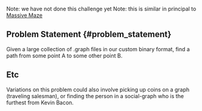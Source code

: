 Note: we have not done this challenge yet Note: this is similar in
principal to [Massive Maze](Massive_Maze "wikilink")

Problem Statement {#problem_statement}
-----------------

Given a large collection of .graph files in our custom binary format,
find a path from some point A to some other point B.

Etc
---

Variations on this problem could also involve picking up coins on a
graph (traveling salesman), or finding the person in a social-graph who
is the furthest from Kevin Bacon.
